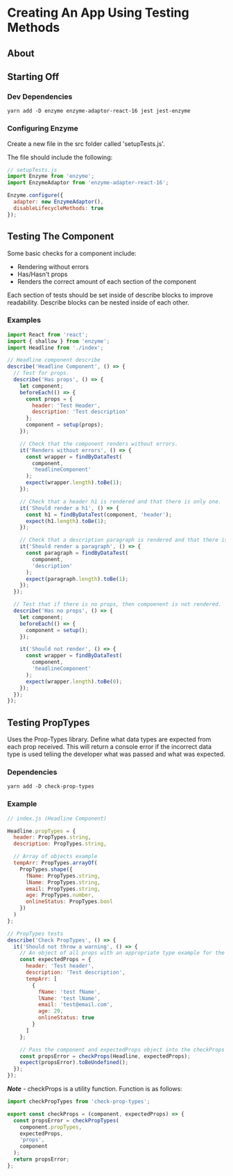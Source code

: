 # Creating An App Using Testing Methods

## About

## Starting Off

### Dev Dependencies

```console
yarn add -D enzyme enzyme-adaptor-react-16 jest jest-enzyme
```

### Configuring Enzyme

Create a new file in the src folder called 'setupTests.js'.

The file should include the following:

```js
// setupTests.js
import Enzyme from 'enzyme';
import EnzymeAdaptor from 'enzyme-adapter-react-16';

Enzyme.configure({
  adapter: new EnzymeAdaptor(),
  disableLifecycleMethods: true
});
```

## Testing The Component

Some basic checks for a component include:

- Rendering without errors
- Has/Hasn't props
- Renders the correct amount of each section of the component

Each section of tests should be set inside of describe blocks to improve readability. Describe blocks can be nested inside of each other.

### Examples

```js
import React from 'react';
import { shallow } from 'enzyme';
import Headline from './index';

// Headline component describe
describe('Headline Component', () => {
  // Test for props.
  describe('Has props', () => {
    let component;
    beforeEach(() => {
      const props = {
        header: 'Test Header',
        description: 'Test description'
      };
      component = setup(props);
    });

    // Check that the component renders without errors.
    it('Renders without errors', () => {
      const wrapper = findByDataTest(
        component,
        'headlineComponent'
      );
      expect(wrapper.length).toBe(1);
    });

    // Check that a header h1 is rendered and that there is only one.
    it('Should render a h1', () => {
      const h1 = findByDataTest(component, 'header');
      expect(h1.length).toBe(1);
    });

    // Check that a description paragraph is rendered and that there is only one.
    it('Should render a paragraph', () => {
      const paragraph = findByDataTest(
        component,
        'description'
      );
      expect(paragraph.length).toBe(1);
    });
  });

  // Test that if there is no props, then compoenent is not rendered.
  describe('Has no props', () => {
    let component;
    beforeEach(() => {
      component = setup();
    });

    it('Should not render', () => {
      const wrapper = findByDataTest(
        component,
        'headlineComponent'
      );
      expect(wrapper.length).toBe(0);
    });
  });
});
```

## Testing PropTypes

Uses the Prop-Types library.
Define what data types are expected from each prop received.
This will return a console error if the incorrect data type is used teliing the developer what was passed and what was expected.

### Dependencies

```console
yarn add -D check-prop-types
```

### Example

```js
// index.js (Headline Component)

Headline.propTypes = {
  header: PropTypes.string,
  description: PropTypes.string,

  // Array of objects example
  tempArr: PropTypes.arrayOf(
    PropTypes.shape({
      fName: PropTypes.string,
      lName: PropTypes.string,
      email: PropTypes.string,
      age: PropTypes.number,
      onlineStatus: PropTypes.bool
    })
  )
};
```

```js
// PropTypes tests
describe('Check PropTypes', () => {
  it('Should not throw a warning', () => {
    // An object of all props with an appropriate type example for the component.
    const expectedProps = {
      header: 'Test header',
      description: 'Test description',
      tempArr: [
        {
          fName: 'test fName',
          lName: 'test lName',
          email: 'test@email.com',
          age: 29,
          onlineStatus: true
        }
      ]
    };

    // Pass the component and expectedProps object into the checkProps function for testing.
    const propsError = checkProps(Headline, expectedProps);
    expect(propsError).toBeUndefined();
  });
});
```

**_Note_** - checkProps is a utility function.
Function is as follows:

```js
import checkPropTypes from 'check-prop-types';

export const checkProps = (component, expectedProps) => {
  const propsError = checkPropTypes(
    component.propTypes,
    expectedProps,
    'props',
    component
  );
  return propsError;
};
```
